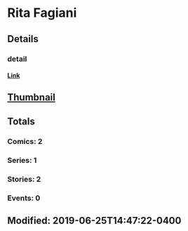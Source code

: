 # Rita  Fagiani 
## Details
### detail
#### [Link](http://marvel.com/comics/creators/13425/rita_fagiani?utm_campaign=apiRef&utm_source=225578a89fc76f3d20fbffda5d17a88d)
## [Thumbnail](http://i.annihil.us/u/prod/marvel/i/mg/b/40/image_not_available.jpg)
## Totals
### Comics: 2
### Series: 1
### Stories: 2
### Events: 0
## Modified: 2019-06-25T14:47:22-0400